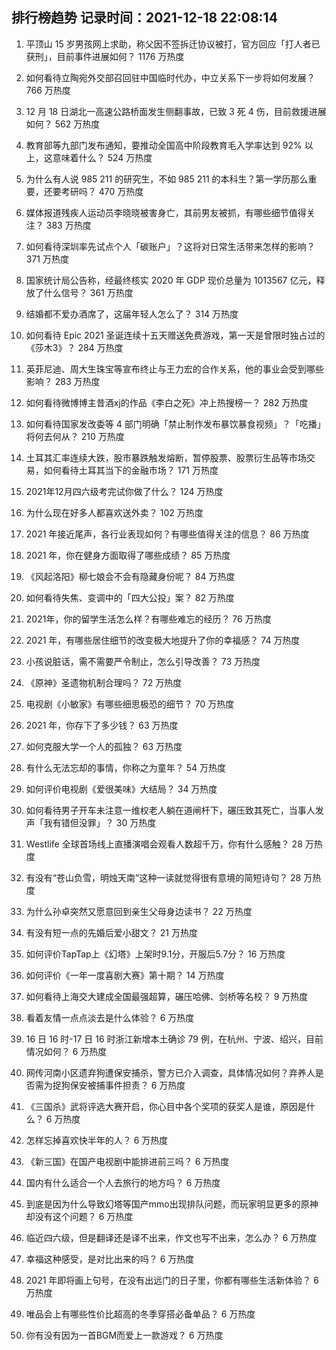 
## 排行榜趋势 记录时间：2021-12-18 22:08:14
  
  1. 平顶山 15 岁男孩网上求助，称父因不签拆迁协议被打，官方回应「打人者已获刑」，目前事件进展如何？ 1176 万热度
    
  2. 如何看待立陶宛外交部召回驻中国临时代办，中立关系下一步将如何发展？ 766 万热度
    
  3. 12 月 18 日湖北一高速公路桥面发生侧翻事故，已致 3 死 4 伤，目前救援进展如何？ 562 万热度
    
  4. 教育部等九部门发布通知，要推动全国高中阶段教育毛入学率达到 92% 以上，这意味着什么？ 524 万热度
    
  5. 为什么有人说 985 211 的研究生，不如 985 211 的本科生？第一学历那么重要，还要考研吗？ 470 万热度
    
  6. 媒体报道残疾人运动员李晓晓被害身亡，其前男友被抓，有哪些细节值得关注？ 383 万热度
    
  7. 如何看待深圳率先试点个人「碳账户」？这将对日常生活带来怎样的影响？ 371 万热度
    
  8. 国家统计局公告称，经最终核实 2020 年 GDP 现价总量为 1013567 亿元，释放了什么信号？ 361 万热度
    
  9. 结婚都不爱办酒席了，这届年轻人怎么了？ 314 万热度
    
  10. 如何看待 Epic 2021 圣诞连续十五天赠送免费游戏，第一天是曾限时独占过的《莎木3》？ 284 万热度
    
  11. 英菲尼迪、周大生珠宝等宣布终止与王力宏的合作关系，他的事业会受到哪些影响？ 283 万热度
    
  12. 如何看待微博博主昔酒xj的作品《李白之死》冲上热搜榜一？ 282 万热度
    
  13. 如何看待国家发改委等 4 部门明确「禁止制作发布暴饮暴食视频」？「吃播」将何去何从？ 210 万热度
    
  14. 土耳其汇率连续大跌，股市暴跌触发熔断，暂停股票、股票衍生品等市场交易，如何看待土耳其当下的金融市场？ 171 万热度
    
  15. 2021年12月四六级考完试你做了什么？ 124 万热度
    
  16. 为什么现在好多人都喜欢送外卖？ 102 万热度
    
  17. 2021 年接近尾声，各行业表现如何？有哪些值得关注的信息？ 86 万热度
    
  18. 2021 年，你在健身方面取得了哪些成绩？ 85 万热度
    
  19. 《风起洛阳》柳七娘会不会有隐藏身份呢？ 84 万热度
    
  20. 如何看待失焦、变调中的「四大公投」案？ 82 万热度
    
  21. 2021年，你的留学生活怎么样？有哪些难忘的经历？ 76 万热度
    
  22. 2021 年，有哪些居住细节的改变极大地提升了你的幸福感？ 74 万热度
    
  23. 小孩说脏话，需不需要严令制止，怎么引导改善？ 73 万热度
    
  24. 《原神》圣遗物机制合理吗？ 72 万热度
    
  25. 电视剧《小敏家》有哪些细思极恐的细节？ 70 万热度
    
  26. 2021 年，你存下了多少钱？ 63 万热度
    
  27. 如何克服大学一个人的孤独？ 63 万热度
    
  28. 有什么无法忘却的事情，你称之为童年？ 54 万热度
    
  29. 如何评价电视剧《爱很美味》大结局？ 34 万热度
    
  30. 如何看待男子开车未注意一维权老人躺在道闸杆下，碾压致其死亡，当事人发声「我有错但没罪」？ 30 万热度
    
  31. Westlife 全球首场线上直播演唱会观看人数超千万，你有什么感触？ 28 万热度
    
  32. 有没有“苍山负雪，明烛天南”这种一读就觉得很有意境的简短诗句？ 28 万热度
    
  33. 为什么孙卓突然又愿意回到亲生父母身边读书？ 22 万热度
    
  34. 有没有短一点的先婚后爱小甜文？ 21 万热度
    
  35. 如何评价TapTap上《幻塔》上架时9.1分，开服后5.7分？ 16 万热度
    
  36. 如何评价《一年一度喜剧大赛》第十期？ 14 万热度
    
  37. 如何看待上海交大建成全国最强超算，碾压哈佛、剑桥等名校？ 9 万热度
    
  38. 看着友情一点点淡去是什么体验？ 6 万热度
    
  39. 16 日 16 时-17 日 16 时浙江新增本土确诊 79 例，在杭州、宁波、绍兴，目前情况如何？ 6 万热度
    
  40. 网传河南小区遗弃狗遭保安捕杀，警方已介入调查，具体情况如何？弃养人是否需为捉狗保安被捕事件担责？ 6 万热度
    
  41. 《三国杀》武将评选大赛开启，你心目中各个奖项的获奖人是谁，原因是什么？ 6 万热度
    
  42. 怎样忘掉喜欢快半年的人？ 6 万热度
    
  43. 《新三国》在国产电视剧中能排进前三吗？ 6 万热度
    
  44. 国内有什么适合一个人去旅行的地方吗？ 6 万热度
    
  45. 到底是因为什么导致幻塔等国产mmo出现排队问题，而玩家明显更多的原神却没有这个问题？ 6 万热度
    
  46. 临近四六级，但是翻译还是译不出来，作文也写不出来，怎么办？ 6 万热度
    
  47. 幸福这种感受，是对比出来的吗？ 6 万热度
    
  48. 2021 年即将画上句号，在没有出远门的日子里，你都有哪些生活新体验？ 6 万热度
    
  49. 唯品会上有哪些性价比超高的冬季穿搭必备单品？ 6 万热度
    
  50. 你有没有因为一首BGM而爱上一款游戏？ 6 万热度
    
